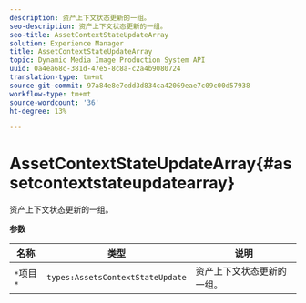 ```yaml
---
description: 资产上下文状态更新的一组。
seo-description: 资产上下文状态更新的一组。
seo-title: AssetContextStateUpdateArray
solution: Experience Manager
title: AssetContextStateUpdateArray
topic: Dynamic Media Image Production System API
uuid: 0a4ea68c-381d-47e5-8c8a-c2a4b9080724
translation-type: tm+mt
source-git-commit: 97a84e8e7edd3d834ca42069eae7c09c00d57938
workflow-type: tm+mt
source-wordcount: '36'
ht-degree: 13%

---
```



# AssetContextStateUpdateArray{#assetcontextstateupdatearray}

资产上下文状态更新的一组。

**参数**

| 名称 | 类型 | 说明 |
|---|---|---|
| `*`项目`*` | `types:AssetsContextStateUpdate` | 资产上下文状态更新的一组。 |

